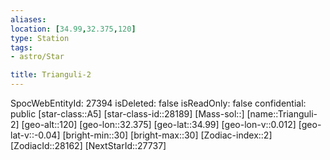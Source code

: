 ```yaml
---
aliases: 
location: [34.99,32.375,120]
type: Station
tags:
- astro/Star

title: Trianguli-2
---
```

SpocWebEntityId: 27394
isDeleted: false
isReadOnly: false
confidential: public
[star-class::A5]
[star-class-id::28189]
[Mass-sol::]
[name::Trianguli-2]
[geo-alt::120]
[geo-lon::32.375]
[geo-lat::34.99]
[geo-lon-v::0.012]
[geo-lat-v::-0.04]
[bright-min::30]
[bright-max::30]
[Zodiac-index::2]
[ZodiacId::28162]
[NextStarId::27737]



